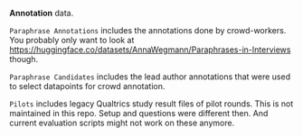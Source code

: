 **Annotation** data.

`Paraphrase Annotations` includes the annotations done by crowd-workers. You probably only want to look at https://huggingface.co/datasets/AnnaWegmann/Paraphrases-in-Interviews though.

`Paraphrase Candidates` includes the lead author annotations that were used to select datapoints for crowd annotation.

`Pilots` includes legacy Qualtrics study result files of pilot rounds. This is not maintained in this repo. Setup and questions were different then. And current evaluation scripts might not work on these anymore. 